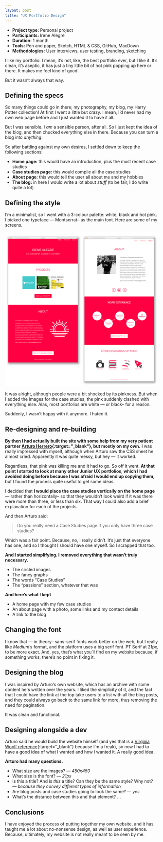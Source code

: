 ```yaml
---
layout: post
title: "UX Portfolio Design"
---
```


* **Project type:** Personal project
* **Participants:** Irene Alegre
* **Duration:** 1 month
* **Tools:** Pen and paper, Sketch, HTML & CSS, GitHub, MacDown
* **Methodologies:** User interviews, user testing, branding, sketching

I like my portfolio. I mean, it’s not, like, the best portfolio ever, but I like
it. It’s clean, it’s aseptic, it has just a tiny little bit of hot pink popping up here or there. It makes me feel kind of good.

But it wasn’t always that way.

## Defining the specs

So many things could go in there; my photography, my blog, my Harry Potter
collection! At first I went a little but crazy. I mean, I’d never had my own web
page before and I just wanted it to have it all.

But I was sensible. I *am* a sensible person, after all. So I just kept the idea
of the blog, and then chucked everything else in there. Because you can turn a
blog into *anything*.

So after battling against my own desires, I settled down to keep the following
sections:

* **Home page:** this would have an introduction, plus the most recent case
studies
* **Case studies page:** this would compile all the case studies
* **About page:** this would tell the user all about me and my hobbies
* **The blog:** in here I would write a lot about *stuff* (to be fair, I do write
quite a lot)

## Defining the style

I’m a minimalist, so I went with a 3-colour palette: white, black and hot pink.
I picked one typeface — Montserrat– as the main font. Here are some of my
screens.

![](images/case_studies/portfolio/old_site.png)


It was alright, although people were a bit shocked by its pinkness. But when I
added the images for the case studies, the pink suddenly clashed with everything
else. Alas, most portfolios are white — or black– for a reason.

Suddenly, I wasn’t happy with it anymore. I hated it.

## Re-designing and re-building

**By then I had actually built the site with some help from my very patient
partner [Arturo Herrero](http://arturoherrero.com/){:target="_blank"}, but mostly on my own.** I was really impressed with myself,
although when Arturo saw the CSS sheet he almost cried. Apparently it was quite
messy, but hey — it worked.

Regardless, that pink was killing me and it had to go. So off it went. **At that
point I started to look at many other Junior UX portfolios, which I had avoided
doing before because I was afraid I would end up copying them,** but I found the
process quite useful to get some ideas.

I decided that **I would place the case studies vertically on the home page** —
rather than horizontally– so that they wouldn’t look weird if it was there were
more than three, or less than six. That way I could also add a brief explanation
for each of the projects.

And then Arturo said:

> Do you really need a Case Studies page if you only have three case studies?

Which was a fair point. Because, no, I really didn’t. It’s just that everyone
has one, and so I thought I should have one myself. So I scrapped that too.

**And I started simplifying. I removed everything that wasn’t truly necessary.**

* The circled images
* The fancy graphs
* The words “Case Studies”
* The “passions” section, whatever that was

**And here’s what I kept**

* A home page with my few case studies
* An about page with a photo, some links and my contact details
* A link to the blog

## Changing the font

I know that — in theory– sans-serif fonts work better on the web, but I really
like *Medium*’s format, and the platform uses a big serif font. PT Serif at
21px, to be more exact. And, yes, that’s what you’ll find on my website because,
if something works, there’s no point in fixing it.

## Designing the blog
I was inspired by Arturo's own website, which has an archive with some content he's written over the years. I liked the simplicity of it, and the fact that I could have the link at the top take users to a list with all the blog posts, and they could always go back to the same link for more, thus removing the need for pagination.

It was clean and functional.

## Designing alongside a dev

Arturo said he would build the website himself (and yes that is a [Virginia
Woolf
reference](https://genius.com/Virginia-woolf-mrs-dalloway-part-1-annotated){:target="_blank"}
because I’m a freak), so now I had to have a good idea of what I wanted and how
I wanted it. A really good idea.

**Arturo had many questions.**

* What size are the images? — *450x450*
* What size is the font? — *21px*
* Is this a title? And is *this* a title? Can they be the same style? Why not? —
*because they convey different types of information*
* Are blog posts and case studies going to look the same? — *yes*
* What’s the distance between this and that element? ...

## Conclusions

I have enjoyed the process of putting together my own website, and it has taught
me a lot about no-nonsense design, as well as user experience. Because, ultimately, my
website is not really meant to be seen by me.

